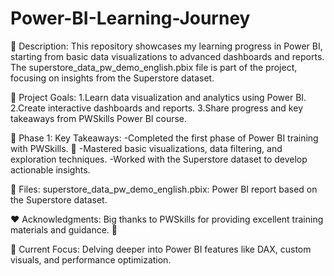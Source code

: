 # Power-BI-Learning-Journey

📝 Description:
This repository showcases my learning progress in Power BI, starting from basic data visualizations to advanced dashboards and reports. The superstore_data_pw_demo_english.pbix file is part of the project, focusing on insights from the Superstore dataset.

🎯 Project Goals:
1.Learn data visualization and analytics using Power BI.
2.Create interactive dashboards and reports.
3.Share progress and key takeaways from PWSkills Power BI course.

🚀 Phase 1: Key Takeaways:
-Completed the first phase of Power BI training with PWSkills. 🎉
-Mastered basic visualizations, data filtering, and exploration techniques.
-Worked with the Superstore dataset to develop actionable insights.

📂 Files:
superstore_data_pw_demo_english.pbix: Power BI report based on the Superstore dataset.

❤️ Acknowledgments:
Big thanks to PWSkills for providing excellent training materials and guidance. 🙏

🌟 Current Focus:
Delving deeper into Power BI features like DAX, custom visuals, and performance optimization.
